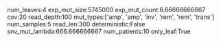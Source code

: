 num_leaves:4
exp_mut_size:5745000
exp_mut_count:6.66666666667
cov:20
read_depth:100
mut_types:['amp', 'amp', 'inv', 'rem', 'rem', 'trans']
num_samples:5
read_len:300
deterministic:False
snv_mut_lambda:666.666666667
num_patients:10
only_leaf:True
